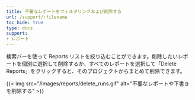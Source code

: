 ```yaml
---
title: 不要なレポートをフィルタリングおよび削除する
url: /support/:filename
toc_hide: true
type: docs
support:
- レポート
---
```


検索バーを使って Reports リストを絞り込むことができます。削除したいレポートを個別に選択して削除するか、すべてのレポートを選択して「Delete Reports」をクリックすると、そのプロジェクトからまとめて削除できます。

{{< img src="/images/reports/delete_runs.gif" alt="不要なレポートや下書きを削除する" >}}